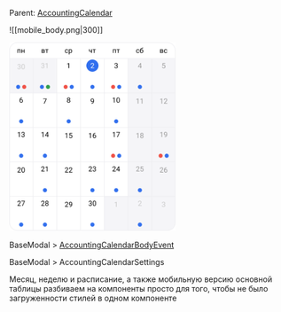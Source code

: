 Parent: [AccountingCalendar](../AccountingCalendar.md)

![[mobile_body.png|300]]

<img src="../../assets/mobile_body.png" width="300">

BaseModal > [AccountingCalendarBodyEvent](Event.md)

BaseModal > AccountingCalendarSettings

Месяц, неделю и расписание, a также мобильную версию основной таблицы разбиваем на компоненты просто для того, чтобы не было загруженности стилей в одном компоненте